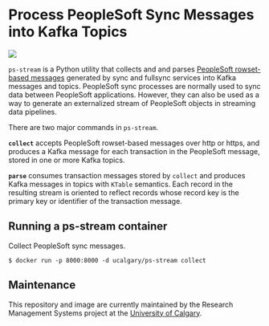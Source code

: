 # Process PeopleSoft Sync Messages into Kafka Topics

[![](https://images.microbadger.com/badges/image/ucalgary/ps-stream.svg)](https://microbadger.com/images/ucalgary/ps-stream)

`ps-stream` is a Python utility that collects and and parses [PeopleSoft rowset-based messages](http://docs.oracle.com/cd/E66686_01/pt855pbr1/eng/pt/tibr/concept_PeopleSoftRowset-BasedMessageFormat-0764fb.html) generated by sync and fullsync services into Kafka messages and topics. PeopleSoft sync processes are normally used to sync data between PeopleSoft applications. However, they can also be used as a way to generate an externalized stream of PeopleSoft objects in streaming data pipelines.

There are two major commands in `ps-stream`.

**`collect`** accepts PeopleSoft rowset-based messages over http or https, and produces a Kafka message for each transaction in the PeopleSoft message, stored in one or more Kafka topics.

**`parse`** consumes transaction messages stored by `collect` and produces Kafka messages in topics with `KTable` semantics. Each record in the resulting stream is oriented to reflect records whose record key is the primary key or identifier of the transaction message.

## Running a ps-stream container

Collect PeopleSoft sync messages.

```
$ docker run -p 8000:8000 -d ucalgary/ps-stream collect
```

## Maintenance

This repository and image are currently maintained by the Research Management Systems project at the [University of Calgary](http://www.ucalgary.ca/).
